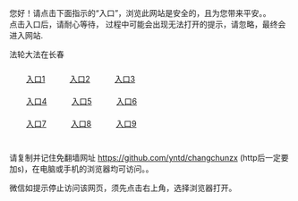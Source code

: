 您好！请点击下面指示的“入口”，浏览此网站是安全的，且为您带来平安。。 <br/>
点击入口后，请耐心等待， 过程中可能会出现无法打开的提示，请忽略，最终会进入网站. </br>

法轮大法在长春<br/>
<div style="padding:10px"><a style="margin:20px" target="_blank" href="https://drhbaj8z49poh.cloudfront.net/2Qpsp?mxhiz" id="ccLink1" rel="nofollow">入口1</a> <a target="_blank" style="margin:20px" href="https://d2gnqt2s810j1n.cloudfront.net/2Qpsp?jjdejvvh" id="ccLink2" rel="nofollow">入口2</a> <a style="margin:20px" target="_blank" href="https://dlt7dfo7k9xv0.cloudfront.net/2Qpsp?msuiz" id="ccLink3" rel="nofollow">入口3</a></div>

<div style="padding:10px" ><a style="margin:20px" target="_blank" href="https://drhbaj8z49poh.cloudfront.net/2Qpsp?mxhiz" id="ccLink4" rel="nofollow">入口4</a> <a style="margin:20px" href="https://d2gnqt2s810j1n.cloudfront.net/2Qpsp?jjdejvvh" target="_blank" id="ccLink5" rel="nofollow">入口5</a> <a style="margin:20px" href="https://dlt7dfo7k9xv0.cloudfront.net/2Qpsp?msuiz" target="_blank" id="ccLink6" rel="nofollow">入口6</a></div>

<div style="padding:10px"><a style="margin:20px" target="_blank" href="https://drhbaj8z49poh.cloudfront.net/2Qpsp?mxhiz" id="ccLink7" rel="nofollow">入口7</a> <a style="margin:20px" href="https://d2gnqt2s810j1n.cloudfront.net/2Qpsp?jjdejvvh" target="_blank" id="ccLink8" rel="nofollow">入口8</a> <a style="margin:20px" target="_blank" href="https://dlt7dfo7k9xv0.cloudfront.net/2Qpsp?msuiz" id="ccLink9" rel="nofollow">入口9</a></div>

<br/>



请复制并记住免翻墙网址 https://github.com/yntd/changchunzx (http后一定要加s)，在电脑或手机的浏览器均可访问。。<br/>

微信如提示停止访问该网页，须先点击右上角，选择浏览器打开。
